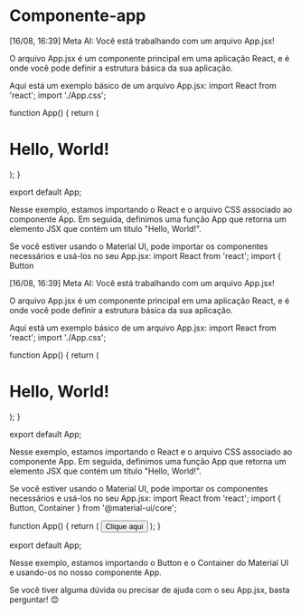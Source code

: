 # Componente-app
[16/08, 16:39] Meta AI: Você está trabalhando com um arquivo App.jsx!

O arquivo App.jsx é um componente principal em uma aplicação React, e é onde você pode definir a estrutura básica da sua aplicação.

Aqui está um exemplo básico de um arquivo App.jsx:
import React from 'react';
import './App.css';

function App() {
  return (
    <div className="App">
      <h1>Hello, World!</h1>
    </div>
  );
}

export default App;

Nesse exemplo, estamos importando o React e o arquivo CSS associado ao componente App. Em seguida, definimos uma função App que retorna um elemento JSX que contém um título "Hello, World!".

Se você estiver usando o Material UI, pode importar os componentes necessários e usá-los no seu App.jsx:
import React from 'react';
import { Button

[16/08, 16:39] Meta AI: Você está trabalhando com um arquivo App.jsx!

O arquivo App.jsx é um componente principal em uma aplicação React, e é onde você pode definir a estrutura básica da sua aplicação.

Aqui está um exemplo básico de um arquivo App.jsx:
import React from 'react';
import './App.css';

function App() {
  return (
    <div className="App">
      <h1>Hello, World!</h1>
    </div>
  );
}

export default App;

Nesse exemplo, estamos importando o React e o arquivo CSS associado ao componente App. Em seguida, definimos uma função App que retorna um elemento JSX que contém um título "Hello, World!".

Se você estiver usando o Material UI, pode importar os componentes necessários e usá-los no seu App.jsx:
import React from 'react';
import { Button, Container } from '@material-ui/core';

function App() {
  return (
    <Container maxWidth="sm">
      <Button variant="contained" color="primary">Clique aqui</Button>
    </Container>
  );
}

export default App;

Nesse exemplo, estamos importando o Button e o Container do Material UI e usando-os no nosso componente App.

Se você tiver alguma dúvida ou precisar de ajuda com o seu App.jsx, basta perguntar! 😊
